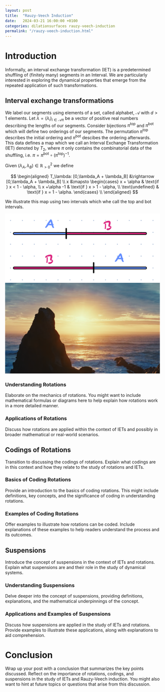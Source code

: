 ```yaml
---
layout: post
title:  "Rauzy-Veech Induction"
date:   2024-03-21 16:00:00 +0100
categories: dilationsurfaces rauzy-veech-induction
permalink: "/rauzy-veech-induction.html"
---
```

# Introduction

Informally, an interval exchange transformation (IET) is a predetermined shuffling of (finitely many) segments in an Interval. We are particularly interested in exploring the dynamical properties that emerge from the repeated application of such transformations.


## Interval exchange transformations
We label our segments using elements of a set, called alphabet, $\mathcal{A}$ with $d > 1$ elements. Let $\lambda = (\lambda_i)_{i\in \mathcal{A} \pi}$ be a vector of positive real numbers describing the lengths of our segments. Consider bijections $\pi^{\text{top}}$ and $\pi^{\text{bot}}$ which will define two orderings of our segments. The permutation $\pi^{\text{top}}$ describes the initial ordering and $\pi^{\text{bot}}$ descibes the ordering afterwards. This data defines a map which we call an Interval Exchange Transformation (IET) denoted by $T_2$, where $\pi$ only contains the combinatorial data of the shuffling, i.e. $\pi =   \pi^{\text{bot}} \circ (\pi^{\text{top}})^{-1}$.

<!-- Identifying the unit circle $S^1$ with $\mathbb{R} / \mathbb{Z}$ we define a rotation of angle $\alpha$ via the map

$$
\begin{align}
T_\alpha: \mathbb{R} / \mathbb{Z} &\rightarrow \mathbb{R} / \mathbb{Z}, \\
x &\mapsto x + \alpha \text{ (mod 1) }
\end{align}
$$ -->

<!-- We define a rotation of angle $\alpha$ by

$$
\begin{aligned}
T_\alpha : [0,1] &\rightarrow [0,1] \\
x &\mapsto 
\begin{cases} 
x + \alpha & \text{if } x < 1 - \alpha, \\
x +\alpha -1 & \text{if } x > 1 - \alpha, \\
\text{undefined} & \text{if } x = 1 - \alpha.
\end{cases} \\ 
\end{aligned}
$$ -->

<!-- $$
\begin{aligned}
T_\alpha : [0,1] &\rightarrow [0,1] \\
x &\mapsto 
\begin{cases} 
x + \alpha & \text{if } x < 1 - \alpha, \\
x +\alpha -1 & \text{if } x > 1 - \alpha, \\
\text{undefined} & \text{if } x = 1 - \alpha.
\end{cases}
\end{aligned}
$$ -->


Given $(\lambda_A, \lambda_B) \in \mathbb{R}_{>0}^2$ we define 


$$
\begin{aligned}
T_\lambda: [0,\lambda_A + \lambda_B] &\rightarrow [0,\lambda_A + \lambda_B] \\
x &\mapsto 
\begin{cases} 
x + \alpha & \text{if } x < 1 - \alpha, \\
x +\alpha -1 & \text{if } x > 1 - \alpha, \\
\text{undefined} & \text{if } x = 1 - \alpha.
\end{cases} \\ 
\end{aligned}
$$

We illustrate this map using two intervals which whe call the top and bot intervals. 

<img src="assets/images/Rauzy-Veech/image.png" alt="Alt text" width="600" />

<img src="assets/images/img.png" alt="Alt text" width="600" />


### Understanding Rotations

Elaborate on the mechanics of rotations. You might want to include mathematical formulas or diagrams here to help explain how rotations work in a more detailed manner.

### Applications of Rotations

Discuss how rotations are applied within the context of IETs and possibly in broader mathematical or real-world scenarios.

## Codings of Rotations

Transition to discussing the codings of rotations. Explain what codings are in this context and how they relate to the study of rotations and IETs.

### Basics of Coding Rotations

Provide an introduction to the basics of coding rotations. This might include definitions, key concepts, and the significance of coding in understanding rotations.

### Examples of Coding Rotations

Offer examples to illustrate how rotations can be coded. Include explanations of these examples to help readers understand the process and its outcomes.

## Suspensions

Introduce the concept of suspensions in the context of IETs and rotations. Explain what suspensions are and their role in the study of dynamical systems.

### Understanding Suspensions

Delve deeper into the concept of suspensions, providing definitions, explanations, and the mathematical underpinnings of the concept.

### Applications and Examples of Suspensions

Discuss how suspensions are applied in the study of IETs and rotations. Provide examples to illustrate these applications, along with explanations to aid comprehension.

# Conclusion

Wrap up your post with a conclusion that summarizes the key points discussed. Reflect on the importance of rotations, codings, and suspensions in the study of IETs and Rauzy-Veech induction. You might also want to hint at future topics or questions that arise from this discussion.

